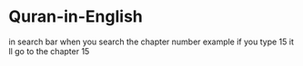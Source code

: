 # Quran-in-English
in search bar when you search the chapter number example if you type 15 it ll go to the chapter 15 
